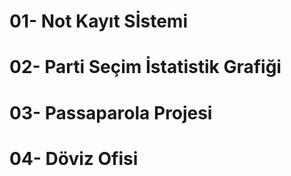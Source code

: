 # 01- Not Kayıt Sİstemi
 
 
 
# 02- Parti Seçim İstatistik Grafiği



# 03- Passaparola Projesi



# 04- Döviz Ofisi
